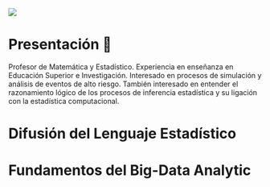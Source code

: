 ![](https://github.com/lincovil-udla/imagenes/blob/main/imfe.svg)


# Presentación 👋

Profesor de Matemática y Estadístico. Experiencia en enseñanza en Educación Superior e Investigación. Interesado en procesos de simulación y análisis de eventos de alto riesgo. También interesado en entender el razonamiento lógico de los procesos de inferencia estadística y su ligación con la estadística computacional.

# Difusión del Lenguaje Estadístico


# Fundamentos del Big-Data Analytic

<!--
**lincovil-udla/lincovil-udla** is a ✨ _special_ ✨ repository because its `README.md` (this file) appears on your GitHub profile.

Here are some ideas to get you started:

- 🔭 I’m currently working on ...
- 🌱 I’m currently learning ...
- 👯 I’m looking to collaborate on ...
- 🤔 I’m looking for help with ...
- 💬 Ask me about ...
- 📫 How to reach me: ...
- ⚡ Fun fact: ...
-->
